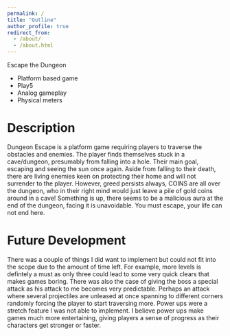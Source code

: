 ```yaml
---
permalink: /
title: "Outline"
author_profile: true
redirect_from: 
  - /about/
  - /about.html
---
```


Escape the Dungeon
- Platform based game
- Play5
- Analog gameplay
- Physical meters

Description
======
Dungeon Escape is a platform game requiring players to traverse the obstacles and enemies. The player finds themselves stuck in a cave/dungeon, presumably from falling into a hole. Their main goal, escaping and seeing the sun once again. Aside from falling to their death, there are living enemies keen on protecting their home and will not surrender to the player. However, greed persists always, COINS are all over the dungeon, who in their right mind would just leave a pile of gold coins around in a cave! Something is up, there seems to be a malicious aura at the end of the dungeon, facing it is unavoidable. You must escape, your life can not end here. 

Future Development
======
There was a couple of things I did want to implement but could not fit into 
the scope due to the amount of time left. For example, more levels is defintely a must as only three could lead to some very quick clears that makes games boring. There was also the case of giving the boss a special attack as his attack to me becomes very predictable. Perhaps an attack where several projectiles are unleased at once spanning to different corners randomly forcing the player to start traversing more. Power ups were a stretch feature I was not able to implement. I believe power ups make games much more entertaining, giving players a sense of progress as their characters get stronger or faster.